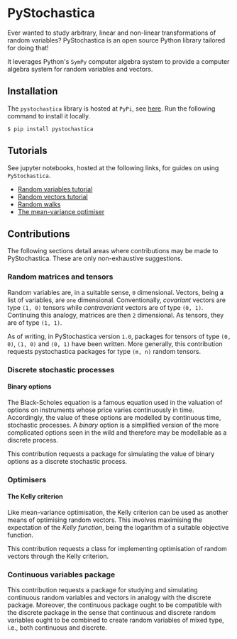 # PyStochastica

Ever wanted to study arbitrary, linear and non-linear transformations of random variables? 
PyStochastica is an open source Python library tailored for doing that! 

It leverages Python's `SymPy` computer algebra system to provide a computer algebra system for random variables
and vectors.

## Installation

The `pystochastica` library is hosted at `PyPi`, see [here](https://pypi...). Run the following command to install it locally.

    $ pip install pystochastica

## Tutorials

See jupyter notebooks, hosted at the following links, for guides on using `PyStochastica`.

- [Random variables tutorial]() 
- [Random vectors tutorial]()
- [Random walks]()
- [The mean-variance optimiser]()

## Contributions

The following sections detail areas where contributions may be made to PyStochastica. 
These are only non-exhaustive suggestions.

### Random matrices and tensors

Random variables are, in a suitable sense, `0` dimensional. Vectors, being a list of variables, are `one` dimensional.
Conventionally, *covariant* vectors are type `(1, 0)` tensors while *contravariant* vectors are of type `(0, 1)`. 
Continuing this analogy, matrices are then `2` dimensional. As tensors, they are of type `(1, 1)`.

As of writing, in PyStochastica version `1.0`, packages for tensors of type `(0, 0)`, `(1, 0)` and `(0, 1)` have been written.
More generally, this contribution requests pystochastica packages for type `(m, n)` random tensors. 

### Discrete stochastic processes

#### Binary options

The Black-Scholes equation is a famous equation used in the valuation of options on instruments whose price varies continuously
in time. Accordingly, the value of these options are modelled by continuous time, stochastic processes. A *binary* option is a 
 simplified version of the more complicated options seen in the wild and therefore may be modellable as a discrete process. 

This contribution requests a package for simulating the value of binary options as a discrete stochastic process.

### Optimisers

#### The Kelly criterion

Like mean-variance optimisation, the Kelly criterion can be used as another means of optimising random vectors. 
This involves maximising the expectation of the *Kelly function*, being the logarithm of a suitable objective
function.

This contribution requests a class for implementing optimisation of random vectors through the Kelly criterion.

### Continuous variables package

This contribution requests a package for studying and simulating continuous random variables and vectors in analogy
with the discrete package. Moreover, the continuous package ought to be compatible with the discrete package in the 
sense that continuous and discrete random variables ought to be combined to create random variables of mixed type, i.e., 
both continuous and discrete.